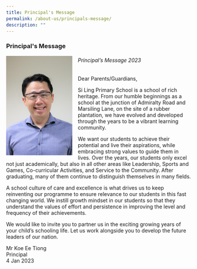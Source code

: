 ```yaml
---
title: Principal's Message
permalink: /about-us/principals-message/
description: ""
---
```

### Principal's Message

<img src="/images/About%20Us/slpsprincipal.png" style="width:180px;height:270px;margin-right:15px;" align = "left">  

###### Principal’s Message 2023

Dear Parents/Guardians,

Si Ling Primary School is a school of rich heritage. From our humble beginnings as a school at the junction of Admiralty Road and Marsiling Lane, on the site of a rubber plantation, we have evolved and developed through the years to be a vibrant learning community.

We want our students to achieve their potential and live their aspirations, while embracing strong values to guide them in lives. Over the years, our students only excel not just academically, but also in all other areas like Leadership, Sports and Games, Co-curricular Activities, and Service to the Community. After graduating, many of them continue to distinguish themselves in many fields. 

A school culture of care and excellence is what drives us to keep reinventing our programme to ensure relevance to our students in this fast changing world. We instill growth mindset in our students so that they understand the values of effort and persistence in improving the level and frequency of their achievements.

We would like to invite you to partner us in the exciting growing years of your child’s schooling life. Let us work alongside you to develop the future leaders of our nation.

Mr Koe Ee Tiong<br>
Principal<br>
4 Jan 2023